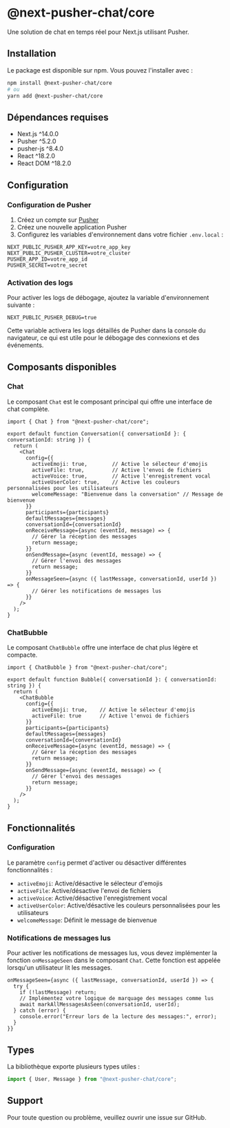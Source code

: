 # @next-pusher-chat/core

Une solution de chat en temps réel pour Next.js utilisant Pusher.

## Installation

Le package est disponible sur npm. Vous pouvez l'installer avec :

```bash
npm install @next-pusher-chat/core
# ou
yarn add @next-pusher-chat/core
```

## Dépendances requises

- Next.js ^14.0.0
- Pusher ^5.2.0
- pusher-js ^8.4.0
- React ^18.2.0
- React DOM ^18.2.0

## Configuration

### Configuration de Pusher

1. Créez un compte sur [Pusher](https://pusher.com)
2. Créez une nouvelle application Pusher
3. Configurez les variables d'environnement dans votre fichier `.env.local` :

```env
NEXT_PUBLIC_PUSHER_APP_KEY=votre_app_key
NEXT_PUBLIC_PUSHER_CLUSTER=votre_cluster
PUSHER_APP_ID=votre_app_id
PUSHER_SECRET=votre_secret
```

### Activation des logs

Pour activer les logs de débogage, ajoutez la variable d'environnement suivante :

```env
NEXT_PUBLIC_PUSHER_DEBUG=true
```

Cette variable activera les logs détaillés de Pusher dans la console du navigateur, ce qui est utile pour le débogage des connexions et des événements.

## Composants disponibles

### Chat

Le composant `Chat` est le composant principal qui offre une interface de chat complète.

```tsx
import { Chat } from "@next-pusher-chat/core";

export default function Conversation({ conversationId }: { conversationId: string }) {
  return (
    <Chat
      config={{
        activeEmoji: true,        // Active le sélecteur d'emojis
        activeFile: true,         // Active l'envoi de fichiers
        activeVoice: true,        // Active l'enregistrement vocal
        activeUserColor: true,    // Active les couleurs personnalisées pour les utilisateurs
        welcomeMessage: "Bienvenue dans la conversation" // Message de bienvenue
      }}
      participants={participants}
      defaultMessages={messages}
      conversationId={conversationId}
      onReceiveMessage={async (eventId, message) => {
        // Gérer la réception des messages
        return message;
      }}
      onSendMessage={async (eventId, message) => {
        // Gérer l'envoi des messages
        return message;
      }}
      onMessageSeen={async ({ lastMessage, conversationId, userId }) => {
        // Gérer les notifications de messages lus
      }}
    />
  );
}
```

### ChatBubble

Le composant `ChatBubble` offre une interface de chat plus légère et compacte.

```tsx
import { ChatBubble } from "@next-pusher-chat/core";

export default function Bubble({ conversationId }: { conversationId: string }) {
  return (
    <ChatBubble
      config={{
        activeEmoji: true,    // Active le sélecteur d'emojis
        activeFile: true      // Active l'envoi de fichiers
      }}
      participants={participants}
      defaultMessages={messages}
      conversationId={conversationId}
      onReceiveMessage={async (eventId, message) => {
        // Gérer la réception des messages
        return message;
      }}
      onSendMessage={async (eventId, message) => {
        // Gérer l'envoi des messages
        return message;
      }}
    />
  );
}
```

## Fonctionnalités

### Configuration

Le paramètre `config` permet d'activer ou désactiver différentes fonctionnalités :

- `activeEmoji`: Active/désactive le sélecteur d'emojis
- `activeFile`: Active/désactive l'envoi de fichiers
- `activeVoice`: Active/désactive l'enregistrement vocal
- `activeUserColor`: Active/désactive les couleurs personnalisées pour les utilisateurs
- `welcomeMessage`: Définit le message de bienvenue

### Notifications de messages lus

Pour activer les notifications de messages lus, vous devez implémenter la fonction `onMessageSeen` dans le composant `Chat`. Cette fonction est appelée lorsqu'un utilisateur lit les messages.

```tsx
onMessageSeen={async ({ lastMessage, conversationId, userId }) => {
  try {
    if (!lastMessage) return;
    // Implémentez votre logique de marquage des messages comme lus
    await markAllMessagesAsSeen(conversationId, userId);
  } catch (error) {
    console.error("Erreur lors de la lecture des messages:", error);
  }
}}
```

## Types

La bibliothèque exporte plusieurs types utiles :

```typescript
import { User, Message } from "@next-pusher-chat/core";
```

## Support

Pour toute question ou problème, veuillez ouvrir une issue sur GitHub. 